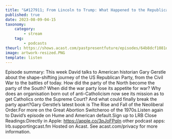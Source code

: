 ```yaml
---
title: "&#127911; From Lincoln to Trump: What Happened to the Republican Party?"
published: true
date: 2023-08-09-04-15
taxonomy:
    category:
        - stream
    tag:
        - podcasts
theurl: https://shows.acast.com/pastpresentfuture/episodes/64b8dcf1081d350011c99148
image: artwork-resized.PNG
template: listen
---
```


Episode summary: This week David talks to American historian Gary Gerstle about the shape-shifting journey of the US Republican Party, from the Civil War to the battles of today. How did the party of the North become the party of the South? When did the war party lose its appetite for war? Why does an organisation born out of anti-Catholicism now see its mission as to get Catholics onto the Supreme Court? And what could finally break the party apart?Gary Gerstle&rsquo;s latest book is The Rise and Fall of the Neoliberal Order.For more on the Great Abortion Switcheroo of the 1970s.Listen again to David&rsquo;s episode on Hume and American default.Sign up to LRB Close Readings:Directly in Apple: https://apple.co/3pJoFPqIn other podcast apps: lrb.supportingcast.fm Hosted on Acast. See acast.com/privacy for more information.
